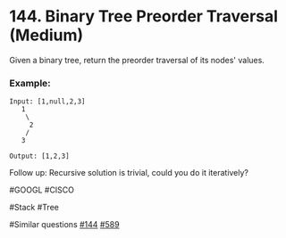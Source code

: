 # 144. Binary Tree Preorder Traversal (Medium)

Given a binary tree, return the preorder traversal of its nodes' values.

### Example:
```
Input: [1,null,2,3]
   1
    \
     2
    /
   3

Output: [1,2,3]
```

Follow up: Recursive solution is trivial, could you do it iteratively?

#GOOGL #CISCO

#Stack #Tree

#Similar questions [#144](../p144m/README.md) [#589](../p589e/README.md)
